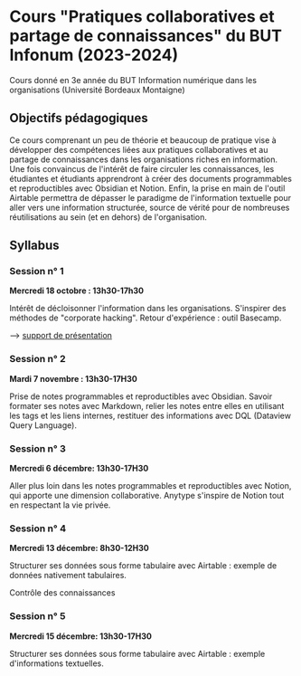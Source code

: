 # Cours "Pratiques collaboratives et partage de connaissances" du BUT Infonum (2023-2024)

Cours donné en 3e année du BUT Information numérique dans les organisations (Université Bordeaux Montaigne)

## Objectifs pédagogiques 

Ce cours comprenant un peu de théorie et beaucoup de pratique vise à développer des compétences liées aux pratiques collaboratives et au partage de connaissances dans les organisations riches en information. Une fois convaincus de l'intérêt de faire circuler les connaissances, les étudiantes et étudiants apprendront à créer des documents programmables et reproductibles avec Obsidian et Notion. Enfin, la prise en main de l'outil Airtable permettra de dépasser le paradigme de l'information textuelle pour aller vers une information structurée, source de vérité pour de nombreuses réutilisations au sein (et en dehors) de l'organisation.

## Syllabus 

### Session n° 1

**Mercredi 18 octobre : 13h30-17h30**

Intérêt de décloisonner l'information dans les organisations. S'inspirer des méthodes de "corporate hacking". Retour d'expérience : outil Basecamp.

--> [support de présentation](/pratiques-collaboratives-partage-connaissances/De%CC%81cloisonner-information-corporate-hacking-Basecamp.html)

### Session n° 2

**Mardi 7 novembre : 13h30-17H30**

Prise de notes programmables et reproductibles avec Obsidian. Savoir formater ses notes avec Markdown, relier les notes entre elles en utilisant les tags et les liens internes, restituer des informations avec DQL (Dataview Query Language).

### Session n° 3

**Mercredi 6 décembre: 13h30-17H30**

Aller plus loin dans les notes programmables et reproductibles avec Notion, qui apporte une dimension collaborative. Anytype s'inspire de Notion tout en respectant la vie privée.

### Session n° 4

**Mercredi 13 décembre: 8h30-12H30**

Structurer ses données sous forme tabulaire avec Airtable : exemple de données nativement tabulaires.

Contrôle des connaissances

### Session n° 5

**Mercredi 15 décembre: 13h30-17H30**

Structurer ses données sous forme tabulaire avec Airtable : exemple d'informations textuelles.
